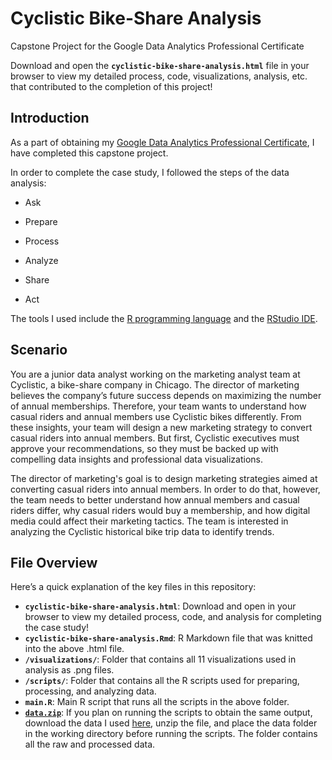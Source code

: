 # Cyclistic Bike-Share Analysis

Capstone Project for the Google Data Analytics Professional Certificate

Download and open the **`cyclistic-bike-share-analysis.html`** file in your browser to view my detailed process, code, visualizations, analysis, etc. that contributed to the completion of this project!

## Introduction

As a part of obtaining my [Google Data Analytics Professional Certificate](https://www.coursera.org/professional-certificates/google-data-analytics), I have completed this capstone project.

In order to complete the case study, I followed the steps of the data analysis:

-   Ask

-   Prepare

-   Process

-   Analyze

-   Share

-   Act

The tools I used include the [R programming language](https://www.r-project.org/) and the [RStudio IDE](https://posit.co/download/rstudio-desktop/).

## Scenario

You are a junior data analyst working on the marketing analyst team at Cyclistic, a bike-share company in Chicago. The director of marketing believes the company’s future success depends on maximizing the number of annual memberships. Therefore, your team wants to understand how casual riders and annual members use Cyclistic bikes differently. From these insights, your team will design a new marketing strategy to convert casual riders into annual members. But first, Cyclistic executives must approve your recommendations, so they must be backed up with compelling data insights and professional data visualizations.

The director of marketing's goal is to design marketing strategies aimed at converting casual riders into annual members. In order to do that, however, the team needs to better understand how annual members and casual riders differ, why casual riders would buy a membership, and how digital media could affect their marketing tactics. The team is interested in analyzing the Cyclistic historical bike trip data to identify trends.

## File Overview

Here’s a quick explanation of the key files in this repository:
- **`cyclistic-bike-share-analysis.html`**: Download and open in your browser to view my detailed process, code, and analysis for completing the case study!
- **`cyclistic-bike-share-analysis.Rmd`**: R Markdown file that was knitted into the above .html file.
- **`/visualizations/`**: Folder that contains all 11 visualizations used in analysis as .png files.
- **`/scripts/`**: Folder that contains all the R scripts used for preparing, processing, and analyzing data.
- **`main.R`**: Main R script that runs all the scripts in the above folder.
- [**`data.zip`**](https://drive.google.com/file/d/1MR02PkSlo4ccFKkk_yxgS_Ui9MbeF4Cw/view?usp=sharing): If you plan on running the scripts to obtain the same output, download the data I used [here](https://drive.google.com/file/d/1MR02PkSlo4ccFKkk_yxgS_Ui9MbeF4Cw/view?usp=sharing), unzip the file, and place the data folder in the working directory before running the scripts. The folder contains all the raw and processed data.
